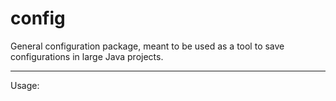 # config
General configuration package, meant to be used as a tool to save configurations in large Java projects.

---
Usage: 

```java

```